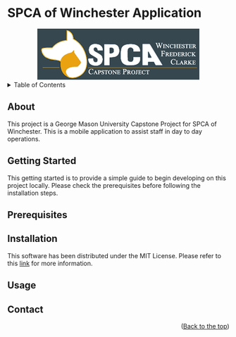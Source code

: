# SPCA of Winchester Application
<div id="top"></div>
<div align="center">
    <img src="https://github.com/ZaneHaubach97/SPCA_App/blob/b46a4114a30ed90c69afa4dbac00f7538406d960/spcawle3.png"/>
</div>
<!--TABLE OF CONTENTs -->
<details>
  <summary>Table of Contents</summary>
  <li>
    <a href="#about">About</a>
  </li>
  <li>
    <a href="#getting-started">Getting Started</a>
    <ul>
      <li><a href="#prerequisites">Prerequisites</a></li>
      <li><a href="#installation">Installation</a></li>
    </ul>
  </li>
  <li><a href="#license">License</a></li>
  <li><a href="#contact">Contact</a></li>
</details>

<!-- ABOUT -->
<div id="about"></div>
<h2>About</h2>
This project is a George Mason University Capstone Project for SPCA of Winchester. This is a mobile application to assist staff in day to day operations.

<!-- Getting Started -->
<div id="getting-started"></div>
<h2>Getting Started</h2>
This getting started is to provide a simple guide to begin developing on this project locally. Please check the prerequisites before following the installation steps.
<!-- Prerequisites -->
<div id="prerequisites"></div>
<h2>Prerequisites</h2>
<!-- Installation -->
<div id="installation"></div>
<h2>Installation</h2>

<!-- License -->
<div id="license"></div>
This software has been distributed under the MIT License. Please refer to this <a href="https://mit-license.org/">link</a> for more information.
<h2>Usage</h2>

<!-- Contact -->
<div id="contact"></div>
<h2>Contact</h2>

<p align="right">(<a href="#top">Back to the top</a>)</p>
